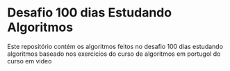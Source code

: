 # Desafio 100 dias Estudando Algoritmos
 Este repositório contém os algoritmos feitos no desafio 100 dias estudando algoritmos baseado nos exercícios do curso de algoritmos em portugol do curso em video
